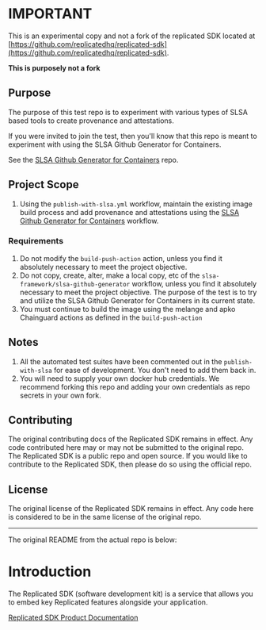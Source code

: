 # IMPORTANT
This is an experimental copy and not a fork of the replicated SDK located at [https://github.com/replicatedhq/replicated-sdk](https://github.com/replicatedhq/replicated-sdk).

**This is purposely not a fork**

## Purpose
The purpose of this test repo is to experiment with various types of SLSA based tools to create provenance and attestations. 

If you were invited to join the test, then you'll know that this repo is meant to experiment with using the SLSA Github Generator for Containers. 

See the [SLSA Github Generator for Containers](https://github.com/slsa-framework/slsa-github-generator/blob/main/internal/builders/container/README.md) repo.


## Project Scope

1. Using the `publish-with-slsa.yml` workflow, maintain the existing image build process and add provenance and attestations using the [SLSA Github Generator for Containers](https://github.com/slsa-framework/slsa-github-generator/blob/main/internal/builders/container/README.md) workflow.


### Requirements
1. Do not modify the `build-push-action` action, unless you find it absolutely necessary to meet the project objective. 
2. Do not copy, create, alter, make a local copy, etc of the `slsa-framework/slsa-github-generator` workflow, unless you find it absolutely necessary to meet the project objective. The purpose of the test is to try and utilize the SLSA Github Generator for Containers in its current state.
3. You must continue to build the image using the melange and apko Chainguard actions as defined in the `build-push-action`

## Notes
1. All the automated test suites have been commented out in the `publish-with-slsa` for ease of development. You don't need to add them back in.
2. You will need to supply your own docker hub credentials. We recommend forking this repo and adding your own credentials as repo secrets in your own fork.



## Contributing
The original contributing docs of the Replicated SDK remains in effect. Any code contributed here may or may not be submitted to the original repo. The Replicated SDK is a public repo and open source. If you would like to contribute to the Replicated SDK, then please do so using the official repo.


## License
The original license of the Replicated SDK remains in effect. Any code here is considered to be in the same license of the original repo.



------------
The original README from the actual repo is below:

# Introduction

The Replicated SDK (software development kit) is a service that allows you to embed key Replicated features alongside your application. 

[Replicated SDK Product Documentation](https://docs.replicated.com/vendor/replicated-sdk-overview) 

